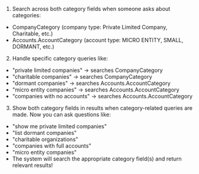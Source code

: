 1. Search across both category fields when someone asks about categories:
- CompanyCategory (company type: Private Limited Company, Charitable, etc.)
- Accounts.AccountCategory (account type: MICRO ENTITY, SMALL, DORMANT, etc.)
2. Handle specific category queries like:
- "private limited companies" → searches CompanyCategory
- "charitable companies" → searches CompanyCategory
- "dormant companies" → searches Accounts.AccountCategory
- "micro entity companies" → searches Accounts.AccountCategory
- "companies with no accounts" → searches Accounts.AccountCategory
3. Show both category fields in results when category-related queries are made. Now you can ask questions like:
- "show me private limited companies"
- "list dormant companies"
- "charitable organizations"
- "companies with full accounts"
- "micro entity companies"
- The system will search the appropriate category field(s) and return relevant results!